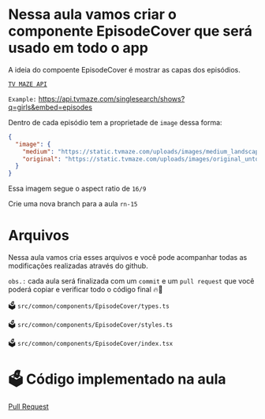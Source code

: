 # Nessa aula vamos criar o componente EpisodeCover que será usado em todo o app

A ideia do compoente EpisodeCover é mostrar as capas dos episódios.

[`TV MAZE API`](https://www.tvmaze.com/api)

`Example:` https://api.tvmaze.com/singlesearch/shows?q=girls&embed=episodes

Dentro de cada episódio tem a proprietade de `image` dessa forma:

```json
{
  "image": {
    "medium": "https://static.tvmaze.com/uploads/images/medium_landscape/15/38639.jpg",
    "original": "https://static.tvmaze.com/uploads/images/original_untouched/15/38639.jpg"
  }
}

```

Essa imagem segue o aspect ratio de `16/9`


Crie uma nova branch para a aula `rn-15`

# Arquivos

Nessa aula vamos cria esses arquivos e você pode acompanhar todas as modificações realizadas através do github.

`obs.:` cada aula será finalizada com um `commit` e um `pull request` que você poderá copiar e verificar todo o código final 🔥🤌


🗳️ `src/common/components/EpisodeCover/types.ts`

🗳️ `src/common/components/EpisodeCover/styles.ts`

🗳️ `src/common/components/EpisodeCover/index.tsx`


# 🗳️ Código implementado na aula

[Pull Request](https://github.com/ismaelsousa/tv-maze-tutorial/pull/12)

